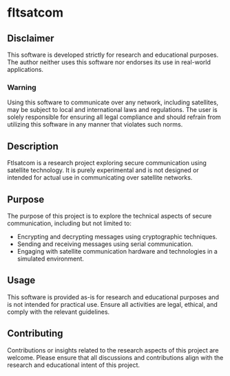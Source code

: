 # fltsatcom

## Disclaimer

This software is developed strictly for research and educational purposes. The author neither uses this software nor endorses its use in real-world applications.

### Warning

Using this software to communicate over any network, including satellites, may be subject to local and international laws and regulations. The user is solely responsible for ensuring all legal compliance and should refrain from utilizing this software in any manner that violates such norms.

## Description

Ftlsatcom is a research project exploring secure communication using satellite technology. It is purely experimental and is not designed or intended for actual use in communicating over satellite networks.

## Purpose

The purpose of this project is to explore the technical aspects of secure communication, including but not limited to:

- Encrypting and decrypting messages using cryptographic techniques.
- Sending and receiving messages using serial communication.
- Engaging with satellite communication hardware and technologies in a simulated environment.

## Usage

This software is provided as-is for research and educational purposes and is not intended for practical use. Ensure all activities are legal, ethical, and comply with the relevant guidelines.

## Contributing

Contributions or insights related to the research aspects of this project are welcome. Please ensure that all discussions and contributions align with the research and educational intent of this project.